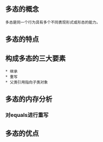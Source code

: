 ## 多态的概念
	多态是同一个行为具有多个不同表现形式或形态的能力。
## 多态的特点
## 构成多态的三大要素
	* 继承
	* 重写
	* 父类引用指向子类对象
## 多态的内存分析
### 对equals进行重写
## 多态的优点